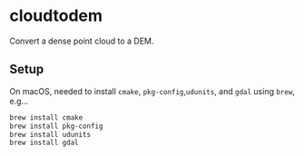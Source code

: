 # cloudtodem
Convert a dense point cloud to a DEM.

## Setup
On macOS, needed to install `cmake`, `pkg-config`,`udunits`, and `gdal` using `brew`, e.g...

```bash
brew install cmake
brew install pkg-config
brew install udunits
brew install gdal
```